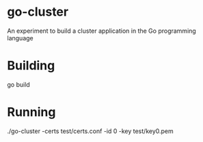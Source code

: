 # go-cluster
An experiment to build a cluster application in the Go programming language

# Building
go build

# Running
./go-cluster -certs test/certs.conf -id 0 -key test/key0.pem

